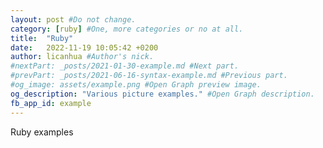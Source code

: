 ```yaml
---
layout: post #Do not change.
category: [ruby] #One, more categories or no at all.
title:  "Ruby"
date:   2022-11-19 10:05:42 +0200
author: licanhua #Author's nick.
#nextPart: _posts/2021-01-30-example.md #Next part.
#prevPart: _posts/2021-06-16-syntax-example.md #Previous part.
#og_image: assets/example.png #Open Graph preview image.
og_description: "Various picture examples." #Open Graph description.
fb_app_id: example
---
```


Ruby examples